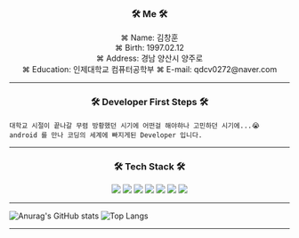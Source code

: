 

<h3 align="center">🛠 Me 🛠</h3>

<div align="center">
 ⌘ Name: 김창훈 </br>
 ⌘ Birth: 1997.02.12</br>
 ⌘ Address: 경남 양산시 양주로 </br>
 ⌘ Education: 인제대학교 컴퓨터공학부
 ⌘ E-mail: qdcv0272@naver.com </br>
</div>

<hr/>

<h3 align="center">🛠 Developer First Steps 🛠</h3>

```
대학교 시절이 끝나갈 무렴 방황했던 시기에 어떤걸 해야햐나 고민하던 시기에...😭
android 를 만나 코딩의 세계에 빠지게된 Developer 입니다.
```

<hr/>

<h3 align="center"><b>🛠 Tech Stack 🛠</b></h3>
<p align="center">
  <img src="https://img.shields.io/badge/Xcode-orange?style=social&logo=Xcode&logoColor=147EFB"/>
  <img src="https://img.shields.io/badge/Swift-orange?style=social&logo=Swift&logoColor=F05138"/>
  <img src="https://img.shields.io/badge/Android-orange?style=social&logo=Android&logoColor=CC6699"/>
  <img src="https://img.shields.io/badge/Kotlin-orange?style=social&logo=Kotlin&logoColor=7F52FF"/>
  <img src="https://img.shields.io/badge/HTML5-orange?style=social&logo=HTML5&logoColor=E34F26"/>
  <img src="https://img.shields.io/badge/CSS3-orange?style=social&logo=CSS3&logoColor=#1572B6"/> 
  <img src="https://img.shields.io/badge/JavaScript-orange?style=social&logo=JavaScript&logoColor=F7DF1E"/>
</p>
<hr/>

![Anurag's GitHub stats](https://github-readme-stats.vercel.app/api?username=qdcv0272&show_icons=true&theme=tokyonight)
![Top Langs](https://github-readme-stats.vercel.app/api/top-langs/?username=qdcv0272&layout=compact&theme=tokyonight)
<hr/>
